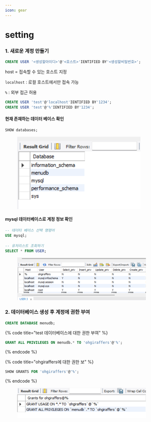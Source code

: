 ```yaml
---
icon: gear
---
```


# setting

### 1. 새로운 계정 만들기

```sql
CREATE USER '<생성할아이디>'@'<호스트>'IENTIFIED BY'<생성할비밀번호>';
```

host = 접속할 수 있는 호스트 지정

`localhost` : 로컬 호스트에서만 접속 가능

`%` : 외부 접근 허용

```sql
CREATE USER 'test'@'localhost'IENTIFIED BY'1234';
CREATE USER 'test'@'%'IENTIFIED BY'1234';
```

#### 현재 존재하는 데이터 베이스 확인

```sql
SHOW databases;
```

<figure><img src="../../.gitbook/assets/image (9) (1).png" alt=""><figcaption></figcaption></figure>

#### mysql 데이터베이스로 계정 정보 확인

```sql
-- 데이터 베이스 선택 명령어
USE mysql;

-- 유저리스트 조회하기
SELECT * FROM USER;
```

<figure><img src="../../.gitbook/assets/image (1) (1) (1) (1).png" alt=""><figcaption></figcaption></figure>

### 2. 데이터베이스 생성 후 계정에 권한 부여

```sql
CREATE DATABASE menudb;
```

{% code title="test 데이터베이스에 대한 권한 부여" %}
```sql
GRANT ALL PRIVILEGES ON menudb.* TO 'ohgiraffers'@'%';
```
{% endcode %}

{% code title="ohgiraffers에 대한 권한 보" %}
```sql
SHOW GRANTS FOR 'ohgiraffers'@'%';
```
{% endcode %}

<figure><img src="../../.gitbook/assets/image (2) (1) (1) (1).png" alt=""><figcaption></figcaption></figure>
